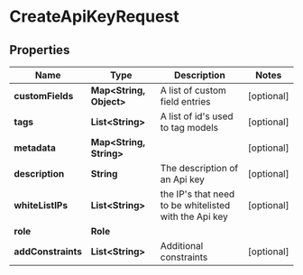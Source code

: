 

# CreateApiKeyRequest


## Properties

Name | Type | Description | Notes
------------ | ------------- | ------------- | -------------
**customFields** | **Map&lt;String, Object&gt;** | A list of custom field entries |  [optional]
**tags** | **List&lt;String&gt;** | A list of id&#39;s used to tag models |  [optional]
**metadata** | **Map&lt;String, String&gt;** |  |  [optional]
**description** | **String** | The description of an Api key |  [optional]
**whiteListIPs** | **List&lt;String&gt;** | the IP&#39;s that need to be whitelisted with the Api key |  [optional]
**role** | **Role** |  | 
**addConstraints** | **List&lt;String&gt;** | Additional constraints |  [optional]



